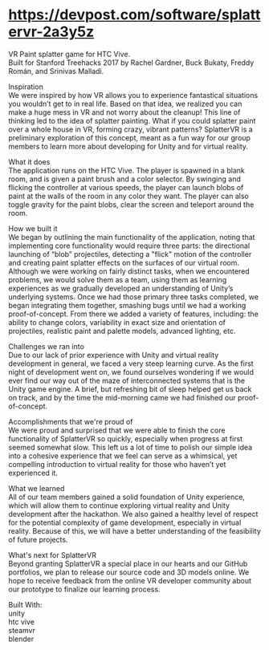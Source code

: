 # https://devpost.com/software/splattervr-2a3y5z

VR Paint splatter game for HTC Vive.  
Built for Stanford Treehacks 2017 by Rachel Gardner, Buck Bukaty, Freddy Román, and Srinivas Malladi.

Inspiration  
We were inspired by how VR allows you to experience fantastical situations you wouldn’t get to in real life. Based on that idea, we realized you can make a huge mess in VR and not worry about the cleanup! This line of thinking led to the idea of splatter painting. What if you could splatter paint over a whole house in VR, forming crazy, vibrant patterns? SplatterVR is a preliminary exploration of this concept, meant as a fun way for our group members to learn more about developing for Unity and for virtual reality.

What it does  
The application runs on the HTC Vive. The player is spawned in a blank room, and is given a paint brush and a color selector. By swinging and flicking the controller at various speeds, the player can launch blobs of paint at the walls of the room in any color they want. The player can also toggle gravity for the paint blobs, clear the screen and teleport around the room.

How we built it  
We began by outlining the main functionality of the application, noting that implementing core functionality would require three parts: the directional launching of “blob” projectiles, detecting a "flick" motion of the controller and creating paint splatter effects on the surfaces of our virtual room. Although we were working on fairly distinct tasks, when we encountered problems, we would solve them as a team, using them as learning experiences as we gradually developed an understanding of Unity’s underlying systems. Once we had those primary three tasks completed, we began integrating them together, smashing bugs until we had a working proof-of-concept. From there we added a variety of features, including: the ability to change colors, variability in exact size and orientation of projectiles, realistic paint and palette models, advanced lighting, etc.

Challenges we ran into  
Due to our lack of prior experience with Unity and virtual reality development in general, we faced a very steep learning curve. As the first night of development went on, we found ourselves wondering if we would ever find our way out of the maze of interconnected systems that is the Unity game engine. A brief, but refreshing bit of sleep helped get us back on track, and by the time the mid-morning came we had finished our proof-of-concept.

Accomplishments that we're proud of  
We were proud and surprised that we were able to finish the core functionality of SplatterVR so quickly, especially when progress at first seemed somewhat slow. This left us a lot of time to polish our simple idea into a cohesive experience that we feel can serve as a whimsical, yet compelling introduction to virtual reality for those who haven’t yet experienced it.

What we learned  
All of our team members gained a solid foundation of Unity experience, which will allow them to continue exploring virtual reality and Unity development after the hackathon. We also gained a healthy level of respect for the potential complexity of game development, especially in virtual reality. Because of this, we will have a better understanding of the feasibility of future projects.

What's next for SplatterVR  
Beyond granting SplatterVR a special place in our hearts and our GitHub portfolios, we plan to release our source code and 3D models online. We hope to receive feedback from the online VR developer community about our prototype to finalize our learning process.

Built With:  
unity  
htc vive  
steamvr  
blender  
